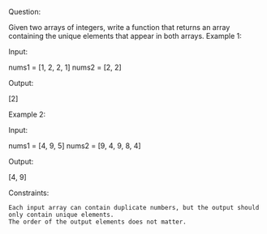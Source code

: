 Question:

Given two arrays of integers, write a function that returns an array containing the unique elements that appear in both arrays.
Example 1:

Input:

nums1 = [1, 2, 2, 1]
nums2 = [2, 2]

Output:

[2]

Example 2:

Input:

nums1 = [4, 9, 5]
nums2 = [9, 4, 9, 8, 4]

Output:

[4, 9]

Constraints:

    Each input array can contain duplicate numbers, but the output should only contain unique elements.
    The order of the output elements does not matter.
